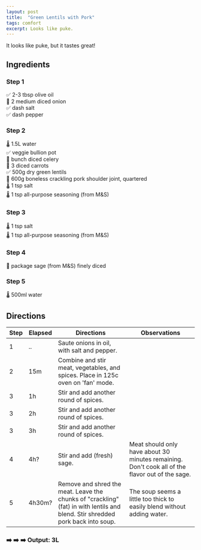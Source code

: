 ```yaml
---
layout: post
title:  "Green Lentils with Pork"
tags: comfort
excerpt: Looks like puke.
---
```

It looks like puke, but it tastes great!

## Ingredients
### Step 1
✅ 2-3 tbsp olive oil  
🔪 2 medium diced onion  
✅ dash salt  
✅ dash pepper  

### Step 2
🌡️ 1.5L water  
✅ veggie bullion pot  
🔪 bunch diced celery  
🔪 3 diced carrots  
✅ 500g dry green lentils  
🔪 600g boneless crackling pork shoulder joint, quartered  
🌡️ 1 tsp salt  
🌡️ 1 tsp all-purpose seasoning (from M&S)  

### Step 3
🌡️ 1 tsp salt  
🌡️ 1 tsp all-purpose seasoning (from M&S)  

### Step 4
🔪 package sage (from M&S) finely diced   

### Step 5
🌡️ 500ml water  

## Directions

Step|Elapsed|Directions|Observations
-|-|-|-
1|..|Saute onions in oil, with salt and pepper. 
2|15m|Combine and stir meat, vegetables, and spices. Place in 125c oven on 'fan' mode.
3|1h|Stir and add another round of spices.
3|2h|Stir and add another round of spices.
3|3h|Stir and add another round of spices.
4|4h?|Stir and add (fresh) sage.|Meat should only have about 30 minutes remaining. Don't cook all of the flavor out of the sage.
5|4h30m?|Remove and shred the meat. Leave the chunks of "crackling" (fat) in with lentils and blend. Stir shredded pork back into soup.|The soup seems a little too thick to easily blend without adding water.

### ➡️ ➡️ ➡️ Output: 3L
